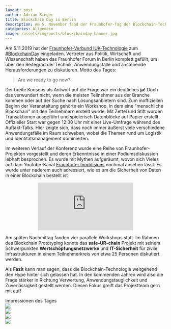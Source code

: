 ```yaml
---
layout: post
author: Adrian Singer
title: Blockchain Day in Berlin
description: Am 5. November fand der Fraunhofer-Tag der Blockchain-Technologie in Berlin statt und wir waren dabei.
categories: Allgemein
image: /assets/img/posts/blockchainday-banner.jpg
---
```


Am 5.11.2019 hat der [Fraunhofer-Verbund IUK-Technologie](https://www.iuk.fraunhofer.de/) zum [#BlockchainDay](https://twitter.com/hashtag/blockchainday?lang=de) eingeladen. Vertreter aus Politik, Wirtschaft und Wissenschaft haben das Fraunhofer Forum in Berlin komplett gefüllt, um über den Reifegrad der Technik, Anwendungsfälle und anstehende Herausforderungen zu diskutieren. Motto des Tages:

> Are we ready to go now?

Der breite Konsens als Antwort auf die Frage war ein deutliches **ja!** Doch das verwundert nicht, wenn die meisten Teilnehmer aus der Branche kommen oder auf der Suche nach Lösungsanbietern sind. Zum inoffiziellen Beginn der Veranstaltung gehörte ein Workshop, in dem eine "menschliche Blockchain" mit den Teilnehmern erstellt wurde. Mit Zettel und Stift wurden Transaktionen ausgeführt und spielerisch Datenblöcke auf Papier erstellt. Offizieller Start war gegen 12:30 Uhr mit einer Live-Umfrage während des Auftakt-Talks. Hier zeigte sich, dass noch immer äußerst viele verschiedene Anwendungsfälle im Raum schweben, wobei die Themen rund um Logistik und Identitätsmanagement dominierten.

Im weiteren Verlauf der Konferenz wurde eine Reihe von Fraunhofer-Projekten vorgestellt und deren Erkenntnisse in einer Podiumsdiskussion lebhaft besprochen. Es wurde mit Mythen aufgeräumt, wovon sich Vieles auf dam Youtube-Kanal [Fraunhofer InnoVisions](https://www.youtube.com/channel/UCKUJRqNqGxq6uJbnVD9Qanw) nochmal ansehen lässt. Es wurde unter naderem auch adressiert, wie es um die Sicherheit von Daten in einer Blockchain bestellt ist 

<center>
<iframe style="max-width:100%" src="https://www.youtube-nocookie.com/embed/zz8HT6t08FY" frameborder="0" allow="accelerometer; autoplay; encrypted-media; gyroscope; picture-in-picture" allowfullscreen></iframe>
</center>

Am späten Nachmittag fanden vier parallele Workshops statt. Im Rahmen des Blockchain Prototyping konnte das **safe-UR-chain** Projekt mit seinem Schwerpunkten **Wertschöpfungsnetzwerke** und **IT-Sicherheit** für zivile Infrastrukturen in einem Teilnehmerkreis von etwa 25 Personen diskutiert werden.

Als **Fazit** kann man sagen, dass die Blockchain-Technologie weitgehend den Hype hinter sich gelassen hat. In den kommenden Jahren wird also die Frage stärker in Richtung Verwertung, Anwendungstauglichkeit und Zuverlässigkeit gestellt werden. Diesen Fokus greift das Projektteam gern mit auf!

<div class="container">
  <div id="kickoff-carousel" class="carousel carousel-slider center">
      <div class="carousel-fixed-item center white-text">
      <div class="banner-text">Impressionen des Tages</div>
    </div>
    <div class="carousel-item" href="#one!">
      <img  src="{{ "/assets/img/posts/blockchainday-1.jpg" | relative_url }}">
    </div>
    <div class="carousel-item" href="#two!">
      <img src="{{ "/assets/img/posts/blockchainday-2.jpg" | relative_url }}">
    </div>
    <div class="carousel-item" href="#three!">
      <img src="{{ "/assets/img/posts/blockchainday-3.JPG" | relative_url }}">
    </div>
    <div class="carousel-item" href="#four!">
      <img src="{{ "/assets/img/posts/blockchainday-4.jpg" | relative_url }}">
    </div>
  </div>
</div>
